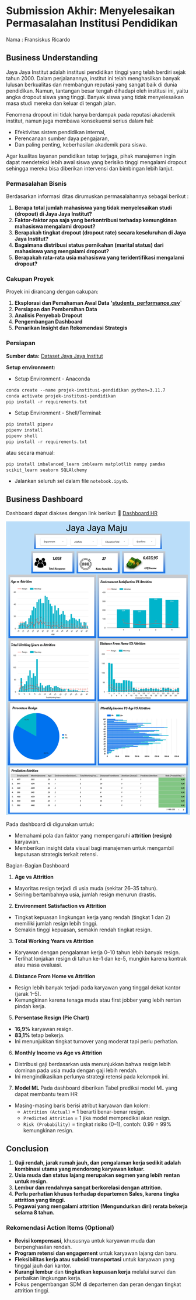 # Submission Akhir: Menyelesaikan Permasalahan Institusi Pendidikan
Nama : Fransiskus Ricardo


## Business Understanding
Jaya Jaya Institut adalah institusi pendidikan tinggi yang telah berdiri sejak tahun 2000. Dalam perjalanannya, institut ini telah menghasilkan banyak lulusan berkualitas dan membangun reputasi yang sangat baik di dunia pendidikan. Namun, tantangan besar tengah dihadapi oleh institusi ini, yaitu angka dropout siswa yang tinggi. Banyak siswa yang tidak menyelesaikan masa studi mereka dan keluar di tengah jalan.

Fenomena dropout ini tidak hanya berdampak pada reputasi akademik institut, namun juga membawa konsekuensi serius dalam hal:
- Efektivitas sistem pendidikan internal,
- Perencanaan sumber daya pengajaran,
- Dan paling penting, keberhasilan akademik para siswa.

Agar kualitas layanan pendidikan tetap terjaga, pihak manajemen ingin dapat mendeteksi lebih awal siswa yang berisiko tinggi mengalami dropout sehingga mereka bisa diberikan intervensi dan bimbingan lebih lanjut.

### Permasalahan Bisnis
Berdasarkan informasi ditas dirumuskan permasalahannya sebagai berikut :
1. **Berapa total jumlah mahasiswa yang tidak menyelesaikan studi (dropout) di Jaya Jaya Institut?**
2. **Faktor-faktor apa saja yang berkontribusi terhadap kemungkinan mahasiswa mengalami dropout?**
3. **Berapakah tingkat dropout (dropout rate) secara keseluruhan di Jaya Jaya Institut?**
4. **Bagaimana distribusi status pernikahan (marital status) dari mahasiswa yang mengalami dropout?**
5. **Berapakah rata-rata usia mahasiswa yang teridentifikasi mengalami dropout?**

### **Cakupan Proyek**
Proyek ini dirancang dengan cakupan:
1. **Eksplorasi dan Pemahaman Awal Data '[students_performance.csv](https://raw.githubusercontent.com/dicodingacademy/dicoding_dataset/refs/heads/main/students_performance/data.csv)`**
2. **Persiapan dan Pembersihan Data**
3. **Analisis Penyebab Dropout**
4. **Pengembangan Dashboard**
5. **Penarikan Insight dan Rekomendasi Strategis**

### Persiapan
**Sumber data:** [Dataset Jaya Jaya Institut](https://github.com/dicodingacademy/dicoding_dataset/blob/main/students_performance/README.md)

**Setup environment:**
- Setup Environment - Anaconda
```
conda create --name projek-institusi-pendidikan python=3.11.7
conda activate projek-institusi-pendidikan
pip install -r requirements.txt
```
- Setup Environment - Shell/Terminal: 
```
pip install pipenv
pipenv install
pipenv shell
pip install -r requirements.txt
```
atau secara manual:
```
pip install imbalanced_learn imblearn matplotlib numpy pandas scikit_learn seaborn SQLAlchemy
```
- Jalankan seluruh sel dalam file `notebook.ipynb`.

## Business Dashboard
Dashboard dapat diakses dengan link berikut:
🔗 [Dashboard HR](https://lookerstudio.google.com/reporting/6bb4df10-969c-4c7c-883a-bbfbb397e7fe)

![Dashboard HR](https://github.com/satriakipang/Submission-Pertama-Menyelesaikan-Permasalan-HR/blob/main/fransiskus_ricardo%20-%20dashboard.jpg?raw=true)

Pada dashboard di digunakan untuk:
* Memahami pola dan faktor yang mempengaruhi **attrition (resign)** karyawan.
* Memberikan insight data visual bagi manajemen untuk mengambil keputusan strategis terkait retensi.

Bagian-Bagian Dashboard
1. **Age vs Attrition**
* Mayoritas resign terjadi di usia muda (sekitar 26–35 tahun).
* Seiring bertambahnya usia, jumlah resign menurun drastis.

2. **Environment Satisfaction vs Attrition**
* Tingkat kepuasan lingkungan kerja yang rendah (tingkat 1 dan 2) memiliki jumlah resign lebih tinggi.
* Semakin tinggi kepuasan, semakin rendah tingkat resign.

3. **Total Working Years vs Attrition**
* Karyawan dengan pengalaman kerja 0–10 tahun lebih banyak resign.
* Terlihat lonjakan resign di tahun ke-1 dan ke-5, mungkin karena kontrak atau masa evaluasi.

4. **Distance From Home vs Attrition**
* Resign lebih banyak terjadi pada karyawan yang tinggal dekat kantor (jarak 1–5).
* Kemungkinan karena tenaga muda atau first jobber yang lebih rentan pindah kerja.

5. **Persentase Resign (Pie Chart)**
* **16,9%** karyawan resign.
* **83,1%** tetap bekerja.
* Ini menunjukkan tingkat turnover yang moderat tapi perlu perhatian.

6. **Monthly Income vs Age vs Attrition**
* Distribusi gaji berdasarkan usia menunjukkan bahwa resign lebih dominan pada usia muda dengan gaji lebih rendah.
* Ini mengindikasikan perlunya strategi retensi pada kelompok ini.

7. **Model ML**
Pada dashboard diberikan Tabel prediksi model ML yang dapat membantu team HR
* Masing-masing baris berisi atribut karyawan dan kolom:
  * `Attrition (Actual)` = 1 berarti benar-benar resign.
  * `Predicted Attrition` = 1 jika model memprediksi akan resign.
  * `Risk (Probability)` = tingkat risiko (0–1), contoh: 0.99 = 99% kemungkinan resign.



## Conclusion
1. **Gaji rendah, jarak rumah jauh, dan pengalaman kerja sedikit adalah kombinasi utama yang mendorong karyawan keluar.**
2. **Usia muda dan status lajang merupakan segmen yang lebih rentan untuk resign.**
3. **Lembur dan rendahnya sangat berkorelasi dengan attrition.** 
4. **Perlu perhatian khusus terhadap departemen Sales, karena tingka attrition yang tinggi.**
5. **Pegawai yang mengalami attrition (Mengundurkan diri) rerata bekerja selama 8 tahun.**

### Rekomendasi Action Items (Optional)
* **Revisi kompensasi**, khususnya untuk karyawan muda dan berpenghasilan rendah.
* **Program retensi dan engagement** untuk karyawan lajang dan baru.
* **Fleksibilitas kerja atau subsidi transportasi** untuk karyawan yang tinggal jauh dari kantor.
* **Kurangi lembur** dan **tingkatkan kepuasan kerja** melalui survei dan perbaikan lingkungan kerja.
* Fokus pengembangan SDM di departemen dan peran dengan tingkat attrition tinggi.
